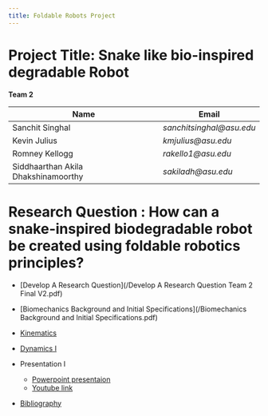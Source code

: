```yaml
---
title: Foldable Robots Project
---
```


# Project Title: Snake like bio-inspired degradable Robot

**Team 2**

|    Name                                 |    Email    |
| -----------                             | ----------- |
| Sanchit Singhal                         | _sanchitsinghal@asu.edu_      |
| Kevin Julius                     |_kmjulius@asu.edu_ |
| Romney Kellogg                  |_rakello1@asu.edu_ |
| Siddhaarthan Akila Dhakshinamoorthy     | _sakiladh@asu.edu_  |


# Research Question : How can a snake-inspired biodegradable robot be created using foldable robotics principles?

* [Develop A Research Question](/Develop A Research Question Team 2 Final V2.pdf)

* [Biomechanics Background and Initial Specifications](/Biomechanics Background and Initial Specifications.pdf)

* [Kinematics](/System_Kinematics.pdf)

* [Dynamics I](/System_Dynamics.pdf)

* Presentation I
  * [Powerpoint presentaion]()
  * [Youtube link](https://www.youtube.com/watch?v=gsyXnS8U5l4&feature=youtu.be&ab_channel=RomneyKelloggASU)
* [Bibliography](/Bibliography.md)
